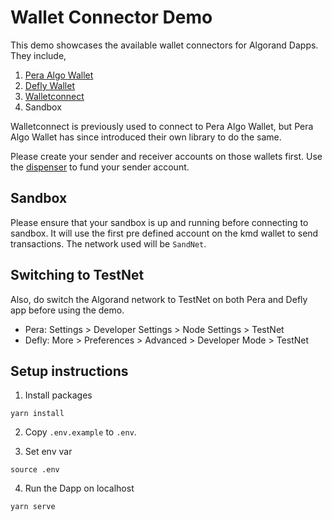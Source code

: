 # Wallet Connector Demo
This demo showcases the available wallet connectors for Algorand Dapps. They include,

1. [Pera Algo Wallet](https://github.com/perawallet/connect)
2. [Defly Wallet](https://github.com/blockshake-io/defly-connect)
3. [Walletconnect](https://developer.algorand.org/docs/get-details/walletconnect/)
4. Sandbox

Walletconnect is previously used to connect to Pera Algo Wallet, but Pera Algo Wallet has since introduced their own library to do the same.

Please create your sender and receiver accounts on those wallets first. Use the [dispenser](https://bank.testnet.algorand.network/) to fund your sender account.

## Sandbox
Please ensure that your sandbox is up and running before connecting to sandbox. It will use the first pre defined account on the kmd wallet to send transactions. The network used will be `SandNet`.

## Switching to TestNet

Also, do switch the Algorand network to TestNet on both Pera and Defly app before using the demo.

- Pera: Settings > Developer Settings > Node Settings > TestNet
- Defly: More > Preferences > Advanced > Developer Mode > TestNet 

## Setup instructions

1. Install packages
```
yarn install
```

2. Copy `.env.example` to `.env`.

3. Set env var
```
source .env
```

4. Run the Dapp on localhost
```
yarn serve
```
